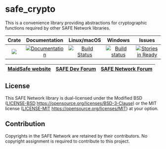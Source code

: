 # safe_crypto

This is a convenience library providing abstractions for cryptographic functions required by other SAFE Network libraries.

|Crate|Documentation|Linux/macOS|Windows|Issues|
|:---:|:-----------:|:--------:|:-----:|:----:|
|[![](http://meritbadge.herokuapp.com/safe_crypto)](https://crates.io/crates/safe_crypto)|[![Documentation](https://docs.rs/safe_crypto/badge.svg)](https://docs.rs/safe_crypto)|[![Build Status](https://travis-ci.com/maidsafe/safe_crypto.svg?branch=master)](https://travis-ci.com/maidsafe/safe_crypto)|[![Build status](https://ci.appveyor.com/api/projects/status/j4a723xbky00blt6/branch/master?svg=true)](https://ci.appveyor.com/project/MaidSafe-QA/safe-crypto/branch/master)|[![Stories in Ready](https://badge.waffle.io/maidsafe/safe_crypto.png?label=ready&title=Ready)](https://waffle.io/maidsafe/safe_crypto)|

| [MaidSafe website](https://maidsafe.net) | [SAFE Dev Forum](https://forum.safedev.org) | [SAFE Network Forum](https://safenetforum.org) |
|:----------------------------------------:|:-------------------------------------------:|:----------------------------------------------:|

## License

This SAFE Network library is dual-licensed under the Modified BSD ([LICENSE-BSD](LICENSE-BSD) https://opensource.org/licenses/BSD-3-Clause) or the MIT license ([LICENSE-MIT](LICENSE-MIT) https://opensource.org/licenses/MIT) at your option.

## Contribution

Copyrights in the SAFE Network are retained by their contributors. No copyright assignment is required to contribute to this project.
